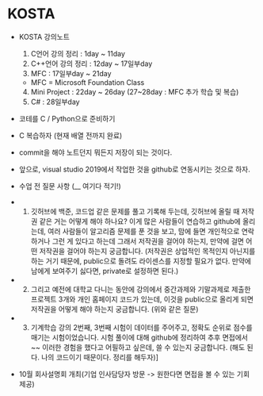 # KOSTA

* KOSTA 강의노트
  1. C언어 강의 정리      : 1day ~ 11day
  2. C++언어 강의 정리    : 12day ~ 17일부day
  3. MFC                  : 17일부day ~ 21day
    * MFC = Microsoft Foundation Class
  4. Mini Project : 22day ~ 26day (27~28day : MFC 추가 학습 및 복습)
  5. C# : 28일부day

* 코테를 C / Python으로 준비하기
* C 복습하자 (현재 배열 전까지 완료)

* commit을 해야 노트던지 뭐든지 저장이 되는 것이다.

* 앞으로, visual studio 2019에서 작업한 것을 github로 연동시키는 것으로 하자.








* 수업 전 질문 사항 (__ 여기다 적기!)
* 1. 깃허브에 백준, 코드업 같은 문제를 풀고 기록해 두는데, 깃허브에 올릴 때 저작권 같은 거는 어떻게 해야 하나요? 이게 많은 사람들이 연습하고 github에 올리는데, 여러 사람들이 알고리즘 문제를 푼 것을 보고, 맘에 들면 개인적으로 연락하거나 그런 게 있다고 하는데 그래서 저작권을 걸어야 하는지, 만약에 걸면 어떤 저작권을 걸어야 하는지 궁금합니다. (저작권은 상업적인 목적인지 아닌지를 하는 거기 때문에, public으로 돌려도 라이센스를 지정할 필요가 없다. 만약에 남에게 보여주기 싫다면, private로 설정하면 된다.)
* 2. 그리고 예전에 대학교 다니는 동안에 강의에서 중간과제와 기말과제로 제출한 프로젝트 3개와 개인 홈페이지 코드가 있는데, 이것을 public으로 올리게 되면 저작권을 어떻게 해야 하는지 궁금합니다. (위와 같은 질문)
* 3. 기계학습 강의 2번째, 3번째 시험이 데이터를 주어주고, 정확도 순위로 점수를 매기는 시험이었습니다. 시험 풀이에 대해 github에 정리하여 추후 면접에서 ~~ 이러한 경험을 했다고 어필하고 싶은데, 쓸 수 있는지 궁금합니다. (해도 된다. 나의 코드이기 때문이다. 정리를 해두자)]

* 10월 회사설명회 개최(기업 인사담당자 방문 -> 원한다면 면접을 볼 수 있는 기회 제공)
